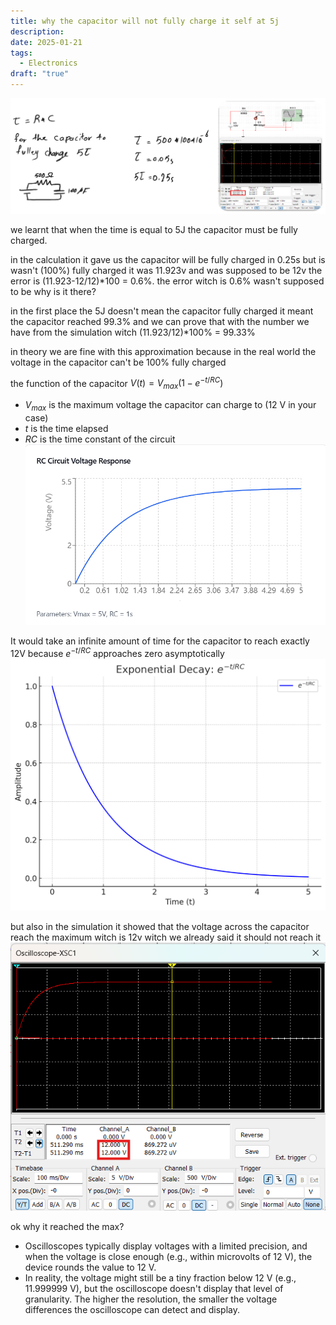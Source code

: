 ```yaml
---
title: why the capacitor will not fully charge it self at 5j
description: 
date: 2025-01-21
tags:
  - Electronics
draft: "true"
---
```

![Image Description](/images/Pasted%20image%2020250121012703.png)

we learnt that when the time is equal to 5J the capacitor must be fully charged.

in the calculation it gave us the capacitor will be fully charged in 0.25s but is wasn't (100%) fully charged it was 11.923v and was supposed to be 12v the error is (11.923-12/12)*100 = 0.6%.
the error witch is 0.6% wasn't supposed to be why is it there?


in the first place the 5J doesn't mean the capacitor fully charged it meant the capacitor reached 99.3% and we can prove that with the number we have from the simulation witch (11.923/12)*100% = 99.33% 

in theory we are fine with this approximation because in the real world the voltage in the capacitor can't be 100% fully charged 

the function of the capacitor $V(t) = V_{max}(1-e^{-t/RC})$ 
- $V_{max}$ is the maximum voltage the capacitor can charge to (12 V in your case) 
- $t$ is the time elapsed
- $RC$ is the time constant of the circuit
![Image Description](/images/Pasted%20image%2020250121015614.png)

It would take an infinite amount of time for the capacitor to reach exactly 12V because $e^{-t/RC}$ approaches zero asymptotically
![Image Description](/images/Pasted%20image%2020250121015737.png)

but also in the simulation it showed that the voltage across the capacitor reach the maximum witch is 12v witch we already said it should not reach it
![Image Description](/images/Pasted%20image%2020250121020039.png)

ok why it reached the max?
- Oscilloscopes typically display voltages with a limited precision, and when the voltage is close enough (e.g., within microvolts of 12 V), the device rounds the value to 12 V.
- In reality, the voltage might still be a tiny fraction below 12 V (e.g., 11.999999 V), but the oscilloscope doesn't display that level of granularity.
The higher the resolution, the smaller the voltage differences the oscilloscope can detect and display.


